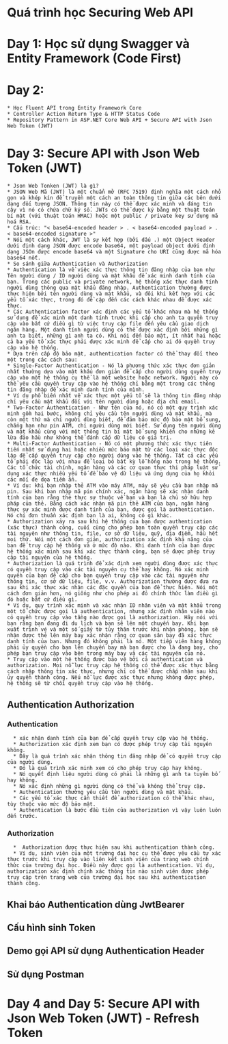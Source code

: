 # Quá trình học Securing Web API

# Day 1: Học sử dụng Swagger và Entity Framework (Code First)
# Day 2: 
    * Học Fluent API trong Entity Framework Core 
    * Controller Action Return Type & HTTP Status Code 
    * Repository Pattern in ASP.NET Core Web API + Secure API with Json Web Token (JWT)
# Day 3: Secure API with Json Web Token (JWT)
    * Json Web Tonken (JWT) là gì?
    * JSON Web Mã (JWT) là một chuẩn mở (RFC 7519) định nghĩa một cách nhỏ gọn và khép kín để truyền một cách an toàn thông tin giữa các bên dưới dạng đối tượng JSON. Thông tin này có thể được xác minh và đáng tin cậy vì nó có chứa chữ ký số. JWTs có thể được ký bằng một thuật toán bí mật (với thuật toán HMAC) hoặc một public / private key sử dụng mã hoá RSA.
    * Cấu trúc: "< base64-encoded header > . < base64-encoded payload > . < base64-encoded signature >"
    * Nói một cách khác, JWT là sự kết hợp (bởi dấu .) một Object Header dưới định dạng JSON được encode base64, một payload object dưới định dạng JSOn được encode base64 và một Signature cho URI cũng được mã hóa base64 nốt.
    * So sánh giữa Authentication và Authorization
    * Authentication là về việc xác thực thông tin đăng nhập của bạn như Tên người dùng / ID người dùng và mật khẩu để xác minh danh tính của bạn. Trong các public và private network, hệ thống xác thực danh tính người dùng thông qua mật khẩu đăng nhập. Authentication thường được thực hiện bởi tên người dùng và mật khẩu, và đôi khi kết hợp với các yếu tố xác thực, trong đó đề cập đến các cách khác nhau để được xác thực.
    * Các Authentication factor xác định các yếu tố khác nhau mà hệ thống sử dụng để xác minh một danh tính trước khi cấp cho anh ta quyền truy cập vào bất cứ điều gì từ việc truy cập file đến yêu cầu giao dịch ngân hàng. Một danh tính người dùng có thể được xác định bởi những gì anh ta biết, những gì anh ta có. Khi nói đến bảo mật, ít nhất hai hoặc cả ba yếu tố xác thực phải được xác minh để cấp cho ai đó quyền truy cập vào hệ thống.
    * Dựa trên cấp độ bảo mật, authentication factor có thể thay đổi theo một trong các cách sau:
    * Single-Factor Authentication - Nó là phương thức xác thực đơn giản nhất thường dựa vào mật khẩu đơn giản để cấp cho người dùng quyền truy cập vào một hệ thống cụ thể là một website hoặc network. Người này có thể yêu cầu quyền truy cập vào hệ thống chỉ bằng một trong các thông tin đăng nhập để xác minh danh tính của mình.
    * Ví dụ phổ biến nhất về xác thực một yếu tố sẽ là thông tin đăng nhập chỉ yêu cầu mật khẩu đối với tên người dùng hoặc địa chỉ email.
    * Two-Factor Authentication - Như tên của nó, nó có một quy trình xác minh gồm hai bước, không chỉ yêu cầu tên người dùng và mật khẩu, mà còn một thứ mà chỉ người dùng biết, để đảm bảo mức độ bảo mật bổ sung, chẳng hạn như pin ATM, chỉ người dùng mới biết. Sử dụng tên người dùng và mật khẩu cùng với một thông tin bí mật bổ sung khiến cho những kẻ lừa đảo hầu như không thể đánh cắp dữ liệu có giá trị.
    * Multi-Factor Authentication - Nó có một phương thức xác thực tiên tiến nhất sử dụng hai hoặc nhiều mức bảo mật từ các loại xác thực độc lập để cấp quyền truy cập cho người dùng vào hệ thống. Tất cả các yếu tố phải độc lập với nhau để loại bỏ bất kỳ lỗ hổng nào trong hệ thống. Các tổ chức tài chính, ngân hàng và các cơ quan thực thi pháp luật sử dụng xác thực nhiều yếu tố để bảo vệ dữ liệu và ứng dụng của họ khỏi các mối đe dọa tiềm ẩn.
    * Ví dụ: khi bạn nhập thẻ ATM vào máy ATM, máy sẽ yêu cầu bạn nhập mã pin. Sau khi bạn nhập mã pin chính xác, ngân hàng sẽ xác nhận danh tính của bạn rằng thẻ thực sự thuộc về bạn và bạn là chủ sở hữu hợp pháp của thẻ. Bằng cách xác nhận mã pin thẻ ATM của bạn, ngân hàng thực sự xác minh được danh tính của bạn, được gọi là authentication. Nó chỉ đơn thuần xác định bạn là ai, không có gì khác.
    * Authorization xảy ra sau khi hệ thống của bạn được authentication (xác thực) thành công, cuối cùng cho phép bạn toàn quyền truy cập các tài nguyên như thông tin, file, cơ sở dữ liệu, quỹ, địa điểm, hầu hết mọi thứ. Nói một cách đơn giản, authorization xác định khả năng của bạn để truy cập hệ thống và ở mức độ nào. Khi danh tính của bạn được hệ thống xác minh sau khi xác thực thành công, bạn sẽ được phép truy cập tài nguyên của hệ thống.
    * Authorization là quá trình để xác định xem người dùng được xác thực có quyền truy cập vào các tài nguyên cụ thể hay không. Nó xác minh quyền của bạn để cấp cho bạn quyền truy cập vào các tài nguyên như thông tin, cơ sở dữ liệu, file, v.v. Authorization thường được đưa ra sau khi xác thực xác nhận các đặc quyền của bạn để thực hiện. Nói một cách đơn giản hơn, nó giống như cho phép ai đó chính thức làm điều gì đó hoặc bất cứ điều gì.
    * Ví dụ, quy trình xác minh và xác nhận ID nhân viên và mật khẩu trong một tổ chức được gọi là authentication, nhưng xác định nhân viên nào có quyền truy cập vào tầng nào được gọi là authorization. Hãy nói với bạn rằng bạn đang đi du lịch và bạn sẽ lên một chuyến bay. Khi bạn xuất trình vé và một số giấy tờ tùy thân trước khi nhận phòng, bạn sẽ nhận được thẻ lên máy bay xác nhận rằng cơ quan sân bay đã xác thực danh tính của bạn. Nhưng đó không phải là nó. Một tiếp viên hàng không phải ủy quyền cho bạn lên chuyến bay mà bạn được cho là đang bay, cho phép bạn truy cập vào bên trong máy bay và các tài nguyên của nó.
    * Truy cập vào một hệ thống được bảo vệ bởi cả authentication và authorization. Mọi nỗ lực truy cập hệ thống có thể được xác thực bằng cách nhập thông tin xác thực, nhưng chỉ có thể được chấp nhận sau khi ủy quyền thành công. Nếu nỗ lực được xác thực nhưng không được phép, hệ thống sẽ từ chối quyền truy cập vào hệ thống.
   ## Authentication	Authorization
   ### Authentication 
      * xác nhận danh tính của bạn để cấp quyền truy cập vào hệ thống.	
      * Authorization xác định xem bạn có được phép truy cập tài nguyên không.
      * Đây là quá trình xác nhận thông tin đăng nhập để có quyền truy cập của người dùng.	
      * Đó là quá trình xác minh xem có cho phép truy cập hay không.
      * Nó quyết định liệu người dùng có phải là những gì anh ta tuyên bố hay không.	
      * Nó xác định những gì người dùng có thể và không thể truy cập.
      * Authentication thường yêu cầu tên người dùng và mật khẩu.	
      * Các yếu tố xác thực cần thiết để authorization có thể khác nhau, tùy thuộc vào mức độ bảo mật.
      * Authentication là bước đầu tiên của authorization vì vậy luôn luôn đến trước.	
   ### Authorization
      *  Authorization được thực hiện sau khi authentication thành công.
      * Ví dụ, sinh viên của một trường đại học cụ thể được yêu cầu tự xác thực trước khi truy cập vào liên kết sinh viên của trang web chính thức của trường đại học. Điều này được gọi là authentication.	Ví dụ, authorization xác định chính xác thông tin nào sinh viên được phép truy cập trên trang web của trường đại học sau khi authentication thành công.
   ## Khai báo Authentication dùng JwtBearer
   ## Cấu hình sinh Token
   ## Demo gọi API sử dụng Authentication Header
   ## Sử dụng Postman
# Day 4 and Day 5: Secure API with Json Web Token (JWT) - Refresh Token
